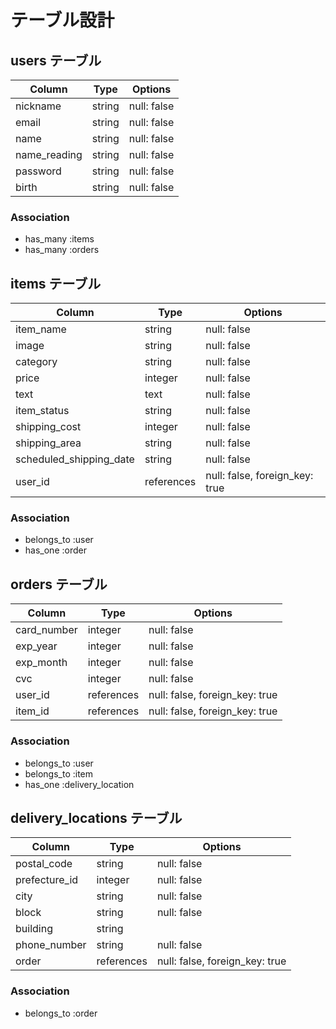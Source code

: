 # テーブル設計

## users テーブル

| Column       | Type   | Options     |
| ------------ | ------ | ----------- |
| nickname     | string | null: false |
| email        | string | null: false |
| name         | string | null: false |
| name_reading | string | null: false |
| password     | string | null: false |
| birth        | string | null: false |

### Association

- has_many :items
- has_many :orders

## items テーブル

| Column                  | Type       | Options                            |
| ----------------------- | ---------- | ---------------------------------- |
| item_name               | string     | null: false                        |
| image                   | string     | null: false                        |
| category                | string     | null: false                        |
| price                   | integer    | null: false                        |
| text                    | text       | null: false                        |
| item_status             | string     | null: false                        |
| shipping_cost           | integer    | null: false                        |
| shipping_area           | string     | null: false                        |
| scheduled_shipping_date | string     | null: false                        |
| user_id                 | references | null: false, foreign_key: true     |

### Association

- belongs_to :user
- has_one :order

## orders テーブル
| Column      | Type       | Options           |
| ----------- | ---------- | ----------------- |
| card_number | integer    | null: false                    |
| exp_year    | integer    | null: false                    |
| exp_month   | integer    | null: false                    |
| cvc         | integer    | null: false                    |
| user_id     | references | null: false, foreign_key: true |
| item_id     | references | null: false, foreign_key: true |

### Association

- belongs_to :user
- belongs_to :item
- has_one :delivery_location


## delivery_locations テーブル
| Column        | Type       | Options                        |
| ------------- | ---------- | ------------------------------ |
| postal_code   | string     | null: false                    |
| prefecture_id | integer    | null: false                    |
| city          | string     | null: false                    |
| block         | string     | null: false                    |
| building      | string     |                                |
| phone_number  | string     | null: false                    |
| order         | references | null: false, foreign_key: true |

### Association

- belongs_to :order